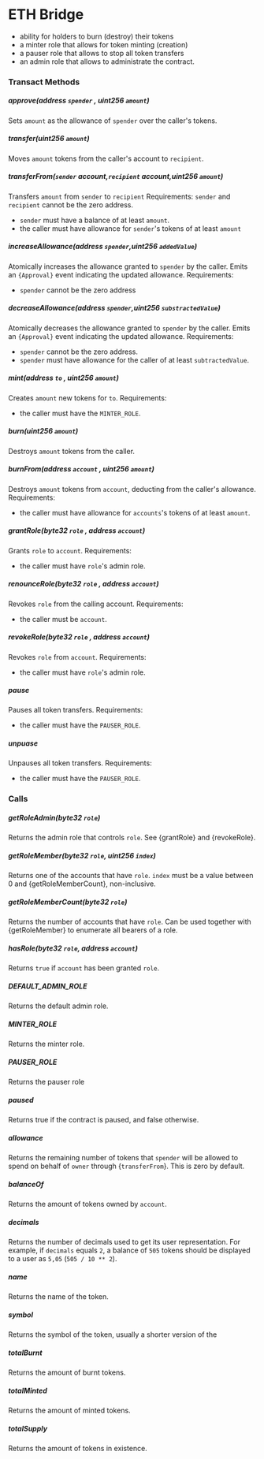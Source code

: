 # ETH Bridge
- ability for holders to burn (destroy) their tokens
- a minter role that allows for token minting (creation)
- a pauser role that allows to stop all token transfers
- an admin role that allows to administrate the contract.
### Transact Methods
##### approve(address `spender` , uint256 `amount`)
 Sets `amount` as the allowance of `spender` over the caller's tokens.
##### transfer(uint256 `amount`)
Moves `amount` tokens from the caller's account to `recipient`.
##### transferFrom(`sender` account,`recipient` account,uint256 `amount`)
Transfers `amount` from `sender` to `recipient`
 Requirements:
`sender` and `recipient` cannot be the zero address.
- `sender` must have a balance of at least `amount`.
- the caller must have allowance for ``sender``'s tokens of at least `amount`

##### increaseAllowance(address `spender`,uint256 `addedValue`)
Atomically increases the allowance granted to `spender` by the caller.
Emits an `{Approval}` event indicating the updated allowance.
Requirements:
- `spender` cannot be the zero address

##### decreaseAllowance(address `spender`,uint256 `substractedValue`)
Atomically decreases the allowance granted to `spender` by the caller.
Emits an `{Approval}` event indicating the updated allowance.
Requirements:
- `spender` cannot be the zero address.
- `spender` must have allowance for the caller of at least `subtractedValue`.

##### mint(address `to` , uint256 `amount`)
Creates `amount` new tokens for `to`.
Requirements:
- the caller must have the `MINTER_ROLE`.

##### burn(uint256 `amount`)
Destroys `amount` tokens from the caller.
##### burnFrom(address `account` , uint256 `amount`)
 Destroys `amount` tokens from `account`, deducting from the caller's allowance.
 Requirements:
- the caller must have allowance for ``accounts``'s tokens of at least `amount`.

##### grantRole(byte32 `role` , address `account`)
Grants `role` to `account`.
Requirements:
- the caller must have ``role``'s admin role.

##### renounceRole(byte32 `role` , address `account`)
Revokes `role` from the calling account.
Requirements:
- the caller must be `account`.

##### revokeRole(byte32 `role` , address `account`)
Revokes `role` from `account`.
Requirements:
- the caller must have ``role``'s admin role.

##### pause
Pauses all token transfers.
Requirements:
- the caller must have the `PAUSER_ROLE`.

##### unpuase
Unpauses all token transfers.
Requirements:
- the caller must have the `PAUSER_ROLE`.

### Calls
##### getRoleAdmin(byte32 `role`)
Returns the admin role that controls `role`. See {grantRole} and {revokeRole}.
##### getRoleMember(byte32 `role`, uint256 `index`)
Returns one of the accounts that have `role`. `index` must be a value between 0 and {getRoleMemberCount}, non-inclusive.
##### getRoleMemberCount(byte32 `role`)
Returns the number of accounts that have `role`. Can be used together with {getRoleMember} to enumerate all bearers of a role.
##### hasRole(byte32 `role`, address `account`)
Returns `true` if `account` has been granted `role`.
##### DEFAULT_ADMIN_ROLE
Returns the default admin role.
##### MINTER_ROLE
Returns the minter role.
##### PAUSER_ROLE
Returns the pauser role
##### paused
Returns true if the contract is paused, and false otherwise.
##### allowance
Returns the remaining number of tokens that `spender` will be
allowed to spend on behalf of `owner` through {`transferFrom`}. This is zero by default.
##### balanceOf
Returns the amount of tokens owned by `account`.
##### decimals
Returns the number of decimals used to get its user representation.
For example, if `decimals` equals `2`, a balance of `505` tokens should
be displayed to a user as `5,05` (`505 / 10 ** 2`).
##### name
Returns the name of the token.
##### symbol
Returns the symbol of the token, usually a shorter version of the
##### totalBurnt
Returns the amount of burnt tokens.
##### totalMinted
 Returns the amount of minted tokens.
##### totalSupply
Returns the amount of tokens in existence.